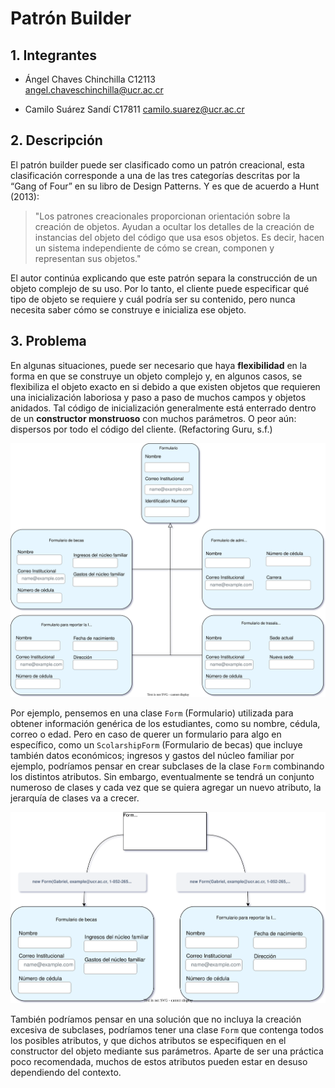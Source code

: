 # Patrón Builder

## 1. Integrantes

- Ángel Chaves Chinchilla C12113  
angel.chaveschinchilla@ucr.ac.cr

- Camilo Suárez Sandí C17811
camilo.suarez@ucr.ac.cr

## 2. Descripción

El patrón builder puede ser clasificado como un patrón creacional, esta clasificación corresponde a una de las tres categorías descritas por la “Gang of Four” en su libro de Design Patterns. Y es que de acuerdo a Hunt (2013):
> "Los patrones creacionales proporcionan orientación sobre la creación de objetos. Ayudan a ocultar los detalles de la creación de instancias del objeto del código que usa esos objetos. Es decir, hacen un sistema independiente de cómo se crean, componen y representan sus objetos."

El autor continúa explicando que este patrón separa la construcción de un objeto complejo de su uso. Por lo tanto, el cliente puede especificar qué tipo de objeto se requiere y cuál podría ser su contenido, pero nunca necesita saber cómo se construye e inicializa ese objeto.

## 3. Problema

En algunas situaciones, puede ser necesario que haya **flexibilidad** en la forma en que se construye un objeto complejo y, en algunos casos, se flexibiliza el objeto exacto en si debido a que existen objetos que requieren una inicialización laboriosa y paso a paso de muchos campos y objetos anidados. Tal código de inicialización generalmente está enterrado dentro de un **constructor monstruoso** con muchos parámetros. O peor aún: dispersos por todo el código del cliente. (Refactoring Guru, s.f.)

![Clase Form con varias subclases](./img/subclasses.drawio.svg)

Por ejemplo, pensemos en una clase `Form` (Formulario) utilizada para obtener información genérica de los estudiantes, como su nombre, cédula, correo o edad. Pero en caso de querer un formulario para algo en específico, como un `ScolarshipForm` (Formulario de becas) que incluye también datos económicos; ingresos y gastos del núcleo familiar por ejemplo, podríamos pensar en crear subclases de la clase `Form` combinando los distintos atributos. Sin embargo, eventualmente se tendrá un conjunto numeroso de clases y cada vez que se quiera agregar un nuevo atributo, la jerarquía de clases va a crecer.

![Constructor monstruoso para Form](./img/monster_constructor.drawio.svg)

También podríamos pensar en una solución que no incluya la creación excesiva de subclases, podríamos tener una clase `Form` que contenga todos los posibles atributos, y que dichos atributos se especifiquen en el constructor del objeto mediante sus parámetros. Aparte de ser una práctica poco recomendada, muchos de estos atributos pueden estar en desuso dependiendo del contexto.